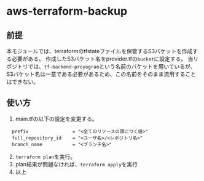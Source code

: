 # aws-terraform-backup

## 前提

本モジュールでは、terraformのtfstateファイルを保管するS3バケットを作成する必要がある。
作成したS3バケット名をprovider.tfの`bucket`に設定する。
当リポジトリでは、`tf-backend-proyogram`という名前のバケットを用いているが、S3バケット名は一意である必要があるため、この名前をそのまま流用することはできない。


## 使い方
1. main.tfの以下の設定を変更する。
```
  prefix                = "<全てのリソースの頭につく値>"
  full_repository_id    = "<ユーザ名>/<レポジトリ名>"
  branch_name           = "<ブランチ名>"
```
2. `terraform plan`を実行。
3. plan結果が問題なければ、`terraform apply`を実行
4. 以上